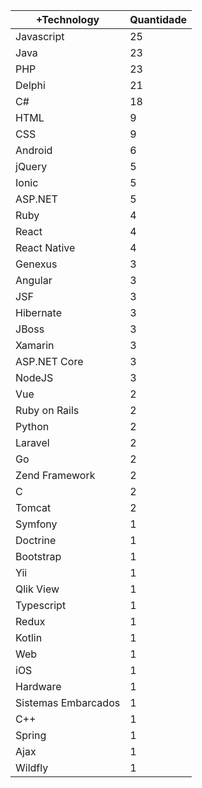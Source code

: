 |+Technology | Quantidade |
|------------ | -----------|
| Javascript | 25 |
| Java | 23 |
| PHP | 23 |
| Delphi | 21 |
| C# | 18 |
| HTML | 9 |
| CSS | 9 |
| Android | 6 |
| jQuery | 5 |
| Ionic | 5 |
| ASP.NET | 5 |
| Ruby | 4 |
| React | 4 |
| React Native | 4 |
| Genexus | 3 |
| Angular | 3 |
| JSF | 3 |
| Hibernate | 3 |
| JBoss | 3 |
| Xamarin | 3 |
| ASP.NET Core | 3 |
| NodeJS | 3 |
| Vue | 2 |
| Ruby on Rails | 2 |
| Python | 2 |
| Laravel | 2 |
| Go | 2 |
| Zend Framework | 2 |
| C | 2 |
| Tomcat | 2 |
| Symfony | 1 |
| Doctrine | 1 |
| Bootstrap | 1 |
| Yii | 1 |
| Qlik View | 1 |
| Typescript | 1 |
| Redux | 1 |
| Kotlin | 1 |
| Web | 1 |
| iOS | 1 |
| Hardware | 1 |
| Sistemas Embarcados | 1 |
| C++ | 1 |
| Spring | 1 |
| Ajax | 1 |
| Wildfly | 1 |
